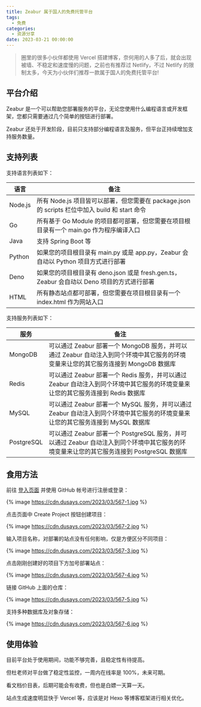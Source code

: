 ```yaml
---
title: Zeabur 属于国人的免费托管平台
tags:
  - 免费
categories:
  - 资源分享
date: 2023-03-21 00:00:00
---
```


> 圈里的很多小伙伴都使用 Vercel 搭建博客，奈何用的人多了后，就会出现被墙、不稳定和速度慢的问题，之前也有推荐过 Netlify，不过 Netlify 的限制太多，今天为小伙伴们推荐一款属于国人的免费托管平台!

<!-- more -->

## 平台介绍

Zeabur 是一个可以帮助您部署服务的平台，无论您使用什么编程语言或开发框架，您都只需要通过几个简单的按钮进行部署。

Zeabur 还处于开发阶段，目前只支持部分编程语言及服务，但平台正持续增加支持服务数量。

## 支持列表

支持语言列表如下：

| 语言 | 备注 |
| - | - |
| Node.js | 所有 Node.js 项目皆可以部署，但您需要在 package.json 的 scripts 栏位中加入 build 和 start 命令 |
| Go | 所有基于 Go Module 的项目都可部署，但您需要在项目根目录有一个 main.go 作为程序编译入口 |
| Java | 支持 Spring Boot 等|
| Python | 如果您的项目根目录有 main.py 或是 app.py，Zeabur 会自动以 Python 项目方式进行部署 |
| Deno| 如果您的项目根目录有 deno.json 或是 fresh.gen.ts，Zeabur 会自动以 Deno 项目的方式进行部署 |
| HTML | 所有静态站点都可部署，但您需要在项目根目录有一个 index.html 作为网站入口 |

支持服务列表如下：

| 服务 | 备注 |
| - | - |
| MongoDB | 可以通过 Zeabur 部署一个 MongoDB 服务，并可以通过 Zeabur 自动注入到同个环境中其它服务的环境变量来让您的其它服务连接到 MongoDB 数据库 |
| Redis | 可以通过 Zeabur 部署一个 Redis 服务，并可以通过 Zeabur 自动注入到同个环境中其它服务的环境变量来让您的其它服务连接到 Redis 数据库 |
| MySQL | 可以通过 Zeabur 部署一个 MySQL 服务，并可以通过 Zeabur 自动注入到同个环境中其它服务的环境变量来让您的其它服务连接到 MySQL 数据库 |
| PostgreSQL | 可以通过 Zeabur 部署一个 PostgreSQL 服务，并可以通过 Zeabur 自动注入到同个环境中其它服务的环境变量来让您的其它服务连接到 PostgreSQL 数据库 |

## 食用方法

前往 [登入页面](https://dash.zeabur.com/login) 并使用 GitHub 帐号进行注册或登录：

{% image https://cdn.dusays.com/2023/03/567-1.jpg %}

点击页面中 Create Project 按钮创建项目：

{% image https://cdn.dusays.com/2023/03/567-2.jpg %}

输入项目名称，对部署的站点没有任何影响，仅是方便区分不同项目：

{% image https://cdn.dusays.com/2023/03/567-3.jpg %}

点击刚刚创建好的项目下方加号部署站点：

{% image https://cdn.dusays.com/2023/03/567-4.jpg %}

链接 GitHub 上面的仓库：

{% image https://cdn.dusays.com/2023/03/567-5.jpg %}

支持多种数据库及对象存储：

{% image https://cdn.dusays.com/2023/03/567-6.jpg %}

## 使用体验

目前平台处于使用期间，功能不够完善，且稳定性有待提高。

但杜老师对平台做了稳定性监控，一周内在线率是 100%，未来可期。

看文档价目表，后期可能会有收费，但也是白嫖一天算一天。

站点生成速度明显快于 Vercel 等，应该是对 Hexo 等博客框架进行相关优化。